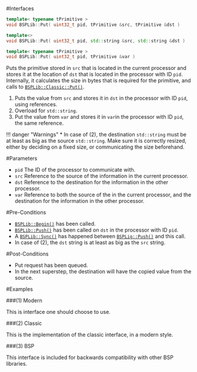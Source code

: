 #Interfaces

```cpp
template< typename tPrimitive >
void BSPLib::Put( uint32_t pid, tPrimitive &src, tPrimitive &dst )      // (1) References

template<>
void BSPLib::Put( uint32_t pid, std::string &src, std::string &dst )    // (2) std::string

template< typename tPrimitive >
void BSPLib::Put( uint32_t pid, tPrimitive &var )                       // (3) Reference
```

Puts the primitive stored in `src` that is located in the current processor
and stores it at the location of `dst` that is located in the processor with ID `pid`. 
Internally, it calculates the size in bytes that is required for the primitive, and calls to [`BSPLib::Classic::Put()`](put.md).

1. Puts the value from `src` and stores it in `dst` in the processor with ID `pid`, using references.
2. Overload for `std::string`.
3. Put the value from `var` and stores it in `var`in the processor with ID `pid`, the same reference.

!!! danger "Warnings"
     * In case of (2), the destination `std::string` must be at least as big as the source `std::string`. 
       Make sure it is correctly resized, either by deciding on a fixed size, or communicating the size beforehand.


#Parameters

* `pid` The ID of the processor to communicate with.
* `src` Reference to the source of the information in the current processor.
* `dst` Reference to the destination for the information in the other processor.
* `var` Reference to both the source of the in the current processor, and the destination for the information in the
        other processor.

#Pre-Conditions
* [`BSPLib::Begin()`](../logic/begin.md) has been called.
* [`BSPLib::Push()`](../regdereg/push.md) has been called on `dst` in the processor with ID `pid`.
* A [`BSPLib::Sync()`](../sync/sync.md) has happened between [`BSPLig::Push()`](../regdereg/push.md) and this call.
* In case of (2), the `dst` string is at least as big as the `src` string.

#Post-Conditions
* Put request has been queued.
* In the next superstep, the destination will have the copied value from the source.
     
#Examples

###(1) Modern

This is interface one should choose to use.

###(2) Classic

This is the implementation of the classic interface, in a modern style.

###(3) BSP

This interface is included for backwards compatibility with other BSP libraries.